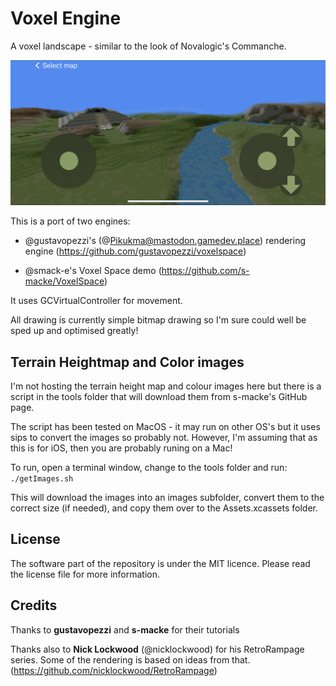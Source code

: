# Voxel Engine

A voxel landscape - similar to the look of Novalogic's Commanche.

<img src="images/voxel.png" alt="Voxel Terrain" width="1024"/>

This is a port of two engines:
- @gustavopezzi's (@Pikukma@mastodon.gamedev.place) rendering engine
(https://github.com/gustavopezzi/voxelspace)

- @smack-e's Voxel Space demo
(https://github.com/s-macke/VoxelSpace)
    

It uses GCVirtualController for movement.

All drawing is currently simple bitmap drawing so I'm sure could well be sped up and optimised greatly!

## Terrain Heightmap and Color images
I'm not hosting the terrain height map and colour images here but there is a script in the tools folder that will download them from s-macke's GitHub page.

The script has been tested on MacOS - it may run on other OS's but it uses sips to convert the images so probably not.
However, I'm assuming that as this is for iOS, then you are probably runing on a Mac!

To run, open a terminal window, change to the tools folder and run:<br>
`./getImages.sh`

This will download the images into an images subfolder, convert them to the correct size (if needed), and copy them over to the Assets.xcassets folder.

## License

The software part of the repository is under the MIT licence.
Please read the license file for more information. 

## Credits

Thanks to **gustavopezzi** and **s-macke** for their tutorials

Thanks also to **Nick Lockwood** (@nicklockwood) for his RetroRampage series. Some of the rendering is based on ideas from that.<br>
(https://github.com/nicklockwood/RetroRampage)
